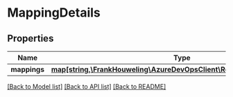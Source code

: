 # MappingDetails

## Properties
Name | Type | Description | Notes
------------ | ------------- | ------------- | -------------
**mappings** | [**map[string,\FrankHouweling\AzureDevOpsClient\Release\Model\InputValue]**](InputValue.md) |  | [optional] 

[[Back to Model list]](../README.md#documentation-for-models) [[Back to API list]](../README.md#documentation-for-api-endpoints) [[Back to README]](../README.md)


